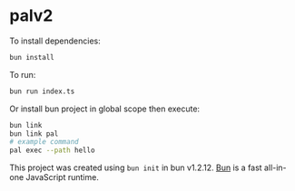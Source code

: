 # palv2

To install dependencies:

```bash
bun install
```

To run:

```bash
bun run index.ts
```

Or install bun project in global scope then execute:

```bash
bun link
bun link pal
# example command
pal exec --path hello
```

This project was created using `bun init` in bun v1.2.12. [Bun](https://bun.sh) is a fast all-in-one JavaScript runtime.
